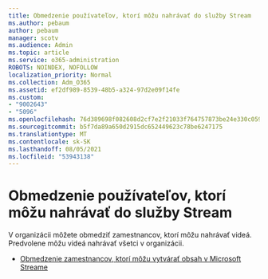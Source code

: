 ```yaml
---
title: Obmedzenie používateľov, ktorí môžu nahrávať do služby Stream
ms.author: pebaum
author: pebaum
manager: scotv
ms.audience: Admin
ms.topic: article
ms.service: o365-administration
ROBOTS: NOINDEX, NOFOLLOW
localization_priority: Normal
ms.collection: Adm_O365
ms.assetid: ef2df989-8539-48b5-a324-97d2e09f14fe
ms.custom:
- "9002643"
- "5096"
ms.openlocfilehash: 76d389698f082608d2cf7e2f21033f764757873be24e330c0596e053b4a85ea6
ms.sourcegitcommit: b5f7da89a650d2915dc652449623c78be6247175
ms.translationtype: MT
ms.contentlocale: sk-SK
ms.lasthandoff: 08/05/2021
ms.locfileid: "53943138"
---
```

# <a name="restrict-users-who-can-upload-to-stream"></a>Obmedzenie používateľov, ktorí môžu nahrávať do služby Stream

V organizácii môžete obmedziť zamestnancov, ktorí môžu nahrávať videá. Predvolene môžu videá nahrávať všetci v organizácii.

- [Obmedzenie zamestnancov, ktorí môžu vytvárať obsah v Microsoft Streame](/stream/restrict-uploaders)
